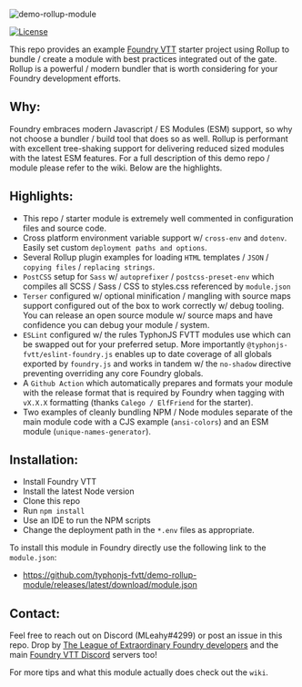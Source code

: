 ![demo-rollup-module](https://i.imgur.com/aj1n1L8.png)

[![License](https://img.shields.io/badge/license-MIT-yellowgreen.svg?style=plastic)](https://github.com/typhonjs-fvtt/eslint-foundry.js/blob/main/LICENSE)

This repo provides an example <a target=”_blank” href="https://foundryvtt.com/">Foundry VTT</a> starter project using 
Rollup to bundle / create a module with best practices integrated out of the gate. Rollup is a powerful / modern bundler 
that is worth considering for your Foundry development efforts.

## Why:

Foundry embraces modern Javascript / ES Modules (ESM) support, so why not choose a bundler / build tool that does so as 
well. Rollup is performant with excellent tree-shaking support for delivering reduced sized modules with the latest 
ESM features. For a full description of this demo repo / module please refer to the wiki. Below are the highlights.

## Highlights:

- This repo / starter module is extremely well commented in configuration files and source code. 
- Cross platform environment variable support w/ `cross-env` and `dotenv`. Easily set custom `deployment paths and options`.
- Several Rollup plugin examples for loading `HTML` templates / `JSON` / `copying files` / `replacing strings`.
- `PostCSS` setup for `Sass` w/ `autoprefixer` / `postcss-preset-env` which compiles all SCSS / Sass / CSS to styles.css 
referenced by `module.json`
- `Terser` configured w/ optional minification / mangling with source maps support configured out of the box to work
correctly w/ debug tooling. You can release an open source module w/ source maps and have confidence you can debug your 
module / system.
- `ESLint` configured w/ the rules TyphonJS FVTT modules use which can be swapped out for your preferred setup. More 
importantly `@typhonjs-fvtt/eslint-foundry.js` enables up to date coverage of all globals exported by 
`foundry.js` and works in tandem w/ the `no-shadow` directive preventing overriding any core Foundry globals.
- A `Github Action` which automatically prepares and formats your module with the release format that is required by 
Foundry when tagging with `vX.X.X` formatting (thanks `Calego / ElfFriend` for the starter).
- Two examples of cleanly bundling NPM / Node modules separate of the main module code with a CJS example 
(`ansi-colors`) and an ESM module (`unique-names-generator`).  

## Installation:
- Install Foundry VTT
- Install the latest Node version
- Clone this repo
- Run `npm install`
- Use an IDE to run the NPM scripts
- Change the deployment path in the `*.env` files as appropriate.

To install this module in Foundry directly use the following link to the `module.json`:
- https://github.com/typhonjs-fvtt/demo-rollup-module/releases/latest/download/module.json

## Contact:
Feel free to reach out on Discord (MLeahy#4299) or post an issue in this repo. Drop by 
[The League of Extraordinary Foundry developers](https://discord.gg/47ndUBqxC4) and the main 
[Foundry VTT Discord](https://discord.gg/foundryvtt) servers too! 

For more tips and what this module actually does check out the `wiki`. 